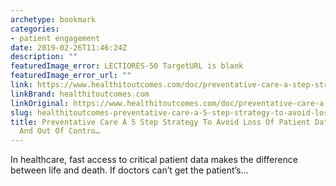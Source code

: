 ```yaml
---
archetype: bookmark
categories:
- patient engagement
date: 2019-02-26T11:46:24Z
description: ""
featuredImage_error: LECTIORES-50 TargetURL is blank
featuredImage_error_url: ""
link: https://www.healthitoutcomes.com/doc/preventative-care-a-step-strategy-to-avoid-loss-of-patient-data-system-downtime-and-out-of-control-data-management-costs-0001
linkBrand: healthitoutcomes.com
linkOriginal: https://www.healthitoutcomes.com/doc/preventative-care-a-step-strategy-to-avoid-loss-of-patient-data-system-downtime-and-out-of-control-data-management-costs-0001
slug: healthitoutcomes-preventative-care-a-5-step-strategy-to-avoid-loss-of-patient-data-system-downtime-and-out-of-contro
title: Preventative Care A 5 Step Strategy To Avoid Loss Of Patient Data System Downtime
  And Out Of Contro…
---
```

In healthcare, fast access to critical patient data makes the difference between life and death. If doctors can&rsquo;t get the patient&rsquo;s...